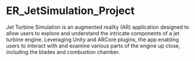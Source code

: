 # ER_JetSimulation_Project
Jet Turbine Simulation is an augmented reality (AR) application designed to allow users to explore and understand the intricate components of a jet turbine engine. Leveraging Unity and ARCore plugins, the app enabling users to interact with and examine various parts of the engine up close, including the blades and combustion chamber.
